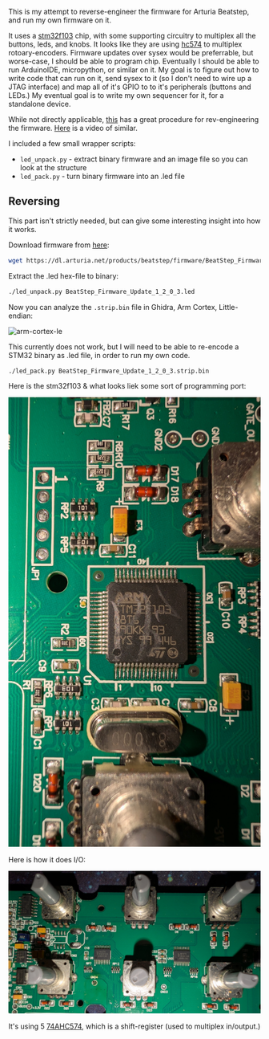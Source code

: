 This is my attempt to reverse-engineer the firmware for Arturia Beatstep, and run my own firmware on it.

It uses a [stm32f103](https://www.st.com/en/microcontrollers-microprocessors/stm32f103.html) chip, with some supporting circuitry to multiplex all the buttons, leds, and knobs. It looks like they are using [hc574](https://www.ti.com/lit/ds/symlink/sn54hc574.pdf?ts=1587965539932) to multiplex rotoary-encoders. Firmware updates over sysex would be preferrable, but worse-case, I should be able to program chip. Eventually I should be able to run ArduinoIDE, micropython, or similar on it. My goal is to figure out how to write code that can run on it, send sysex to it (so I don't need to wire up a JTAG interface) and map all of it's GPIO to to it's peripherals (buttons and LEDs.) My eventual goal is to write my own sequencer for it, for a standalone device.

While not directly applicable, [this](https://dsgruss.com/notes/2020/10/02/keystep1.html) has a great procedure for rev-engineering the firmware. [Here](https://www.youtube.com/watch?v=5Sx31YTveyk) is a video of similar.

I included a few small wrapper scripts:

- `led_unpack.py` - extract binary firmware and an image file so you can look at the structure
- `led_pack.py` - turn binary firmware into an .led file


## Reversing

This part isn't strictly needed, but can give some interesting insight into how it works.

Download firmware from [here](https://www.arturia.com/support/downloads-manuals):

```bash
wget https://dl.arturia.net/products/beatstep/firmware/BeatStep_Firmware_Update_1_2_0_3.led
```

Extract the .led hex-file to binary:

```bash
./led_unpack.py BeatStep_Firmware_Update_1_2_0_3.led
```

Now you can analyze the `.strip.bin` file in Ghidra, Arm Cortex, Little-endian:

![arm-cortex-le](https://dsgruss.com/assets/img/keystep/5-language-selection.png)


This currently does not work, but I will need to be able to re-encode a STM32 binary as .led file, in order to run my own code.

```bash
./led_pack.py BeatStep_Firmware_Update_1_2_0_3.strip.bin
```

Here is the stm32f103 & what looks liek some sort of programming port:

![micro](images/micro.jpg)


Here is how it does I/O:

![micro](images/io.jpg)

It's using 5 [74AHC574](https://www.digikey.com/en/products/detail/texas-instruments/SN74AHC574NSR/1566887), which is a shift-register (used to multiplex in/output.)
